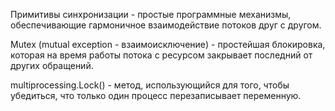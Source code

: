 Примитивы синхронизации - простые программные механизмы, обеспечивающие
гармоничное взаимодействие потоков друг с другом.

Mutex (mutual exception - взаимоисключение) - простейшая блокировка, которая 
на время работы потока с ресурсом закрывает последний от других обращений.

multiprocessing.Lock() - метод, использующийся для того, чтобы убедиться, что
только один процесс перезаписывает переменную.
